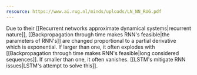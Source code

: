 ```yaml
---
resource: https://www.ai.rug.nl/minds/uploads/LN_NN_RUG.pdf
---
```


Due to their [[Recurrent networks approximate dynamical systems|recurrent nature]], [[Backpropagation through time makes RNN's feasible|the parameters of RNN's]] are changed proportional to a partial derivative which is exponential. If larger than one, it often explodes with [[Backpropagation through time makes RNN's feasible|long considered sequences]]. If smaller than one, it often vanishes. [[LSTM's mitigate RNN issues|LSTM's attempt to solve this]].